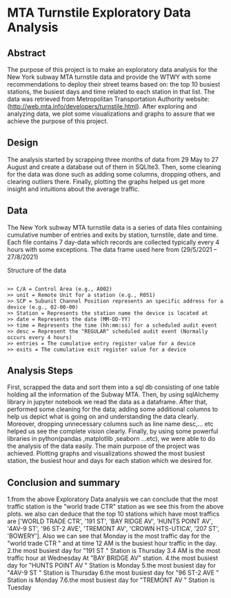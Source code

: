 # MTA Turnstile Exploratory Data Analysis 

## Abstract 

The purpose of this project is to make an exploratory data analysis for the New York subway MTA turnstile data and provide the WTWY with some recommendations to deploy their street teams based on: the top 10 busiest stations, the busiest days and time related to each station in that list. The data was retrieved from Metropolitan Transportation Authority website: (http://web.mta.info/developers/turnstile.html). After exploring and analyzing data, we plot some visualizations and graphs to assure that we achieve the purpose of this project. 

## Design 
 The analysis started by scrapping three months of data from 29 May to 27 August and create a database out of them in SQLIte3. Then, some cleaning for the data was done such as adding some columns, dropping others, and clearing outliers there. Finally, plotting the graphs helped us get more insight and intuitions about the average traffic.

## Data

The New York subway MTA turnstile data is a series of data files containing cumulative number of entries and exits by station, turnstile, date and time. Each file contains 7 day-data which records are collected typically every 4 hours with some exceptions. The data frame used here from (29/5/2021 – 27/8/2021)

Structure of the data 
```

>> C/A = Control Area (e.g., A002) 
>> unit = Remote Unit for a station (e.g., R051)
>> SCP = Subunit Channel Position represents an specific address for a device (e.g., 02-00-00)
>> Station = Represents the station name the device is located at
>> date = Represents the date (MM-DD-YY)
>> time = Represents the time (hh:mm:ss) for a scheduled audit event
>> desc = Represent the "REGULAR" scheduled audit event (Normally occurs every 4 hours)
>> entries = The cumulative entry register value for a device
>> exits = The cumulative exit register value for a device
```

## Analysis Steps 

First, scrapped the data and sort them into a sql db consisting of  one table holding all the information of the Subway MTA. Then, by using sqlAlchemy library in jupyter notebook we read the data as a dataframe. After that, performed some cleaning for the data; adding some additional columns to help us depict what is going on and understanding the data clearly. Moreover, dropping unnecessary columns such as line name desc,… etc helped us see the complete vision clearly. Finally, by using some powerful libraries in python(pandas ,matplotlib ,seaborn …etc), we were able to do the analysis of the data easily. The main purpose of the project was achieved. Plotting graphs and visualizations showed the most busiest station, the busiest hour and days for each station which we desired for. 


## Conclusion and summary 

1.from the above Exploratory Data analysis we can conclude that the most traffic station is the "world trade CTR" station as we see this from the above plots. we also can deduce that the top 10 stations which have most traffics are ['WORLD TRADE CTR', '191 ST', 'BAY RIDGE AV', 'HUNTS POINT AV', '4AV-9 ST', '96 ST-2 AVE', 'TREMONT AV', 'CROWN HTS-UTICA', '207 ST', 'BOWERY']. Also we can see that Monday is the most traffic day for the "world trade CTR " and at time 12 AM is the busiest hour traffic in the day.
2.the most busiest day for "191 ST " Station is Thursday
3.4 AM is the most traffic hour at Wednesday At "BAY BRIDGE AV" station.
4.the most busiest day for "HUNTS POINT AV " Station is Monday
5.the most busiest day for "4AV-9 ST " Station is Thursday
6.the most busiest day for "96 ST-2 AVE " Station is Monday
7.6.the most busiest day for "TREMONT AV " Station is Tuesday

